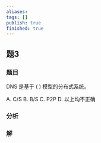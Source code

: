 ```yaml
---
aliases: 
tags: []
publish: true
finished: true
---
```

## 题3
### 题目
DNS 是基于 ( ) 模型的分布式系统。

A. $\mathrm{C}/\mathrm{S}$ B. $\mathrm{B}/\mathrm{S}$ C. P2P D. 以上均不正确
### 分析

### 解
